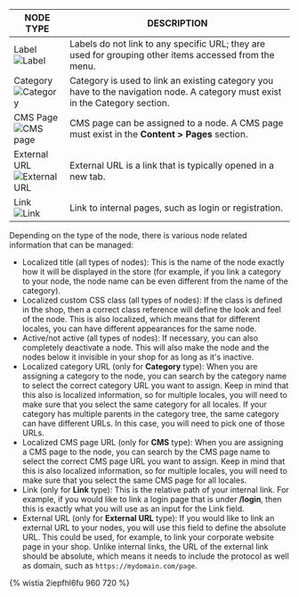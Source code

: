 | NODE TYPE | DESCRIPTION |
| --- | --- |
|Label<br>![Label](https://spryker.s3.eu-central-1.amazonaws.com/docs/User+Guides/Back+Office+User+Guides/Navigation/Navigation+Node+Types/label.png)   | Labels do not link to any specific URL; they are used for grouping other items accessed from the menu.|
| Category<br>![Category](https://spryker.s3.eu-central-1.amazonaws.com/docs/User+Guides/Back+Office+User+Guides/Navigation/Navigation+Node+Types/category.png) | Category is used to link an existing category you have to the navigation node. A category must exist in the Category section. |
|CMS Page<br>![CMS page](https://spryker.s3.eu-central-1.amazonaws.com/docs/User+Guides/Back+Office+User+Guides/Navigation/Navigation+Node+Types/cms-page.png)| CMS page can be assigned to a node. A CMS page must exist in the **Content&nbsp;<span aria-label="and then">></span> Pages** section.|
| External URL<br>![External URL](https://spryker.s3.eu-central-1.amazonaws.com/docs/User+Guides/Back+Office+User+Guides/Navigation/Navigation+Node+Types/external-url.png) |External URL is a link that is typically opened in a new tab. |
|Link<br>![Link](https://spryker.s3.eu-central-1.amazonaws.com/docs/User+Guides/Back+Office+User+Guides/Navigation/Navigation+Node+Types/link.png)   | Link to internal pages, such as login or registration. |

Depending on the type of the node, there is various node related information that can be managed:

* Localized title (all types of nodes): This is the name of the node exactly how it will be displayed in the store (for example, if you link a category to your node, the node name can be even different from the name of the category).
* Localized custom CSS class (all types of nodes): If the class is defined in the shop, then a correct class reference will define the look and feel of the node. This is also localized, which means that for different locales, you can have different appearances for the same node.
* Active/not active (all types of nodes): If necessary, you can also completely deactivate a node. This will also make the node and the nodes below it invisible in your shop for as long as it's inactive.
* Localized category URL (only for **Category** type): When you are assigning a category to the node, you can search by the category name to select the correct category URL you want to assign. Keep in mind that this also is localized information, so for multiple locales, you will need to make sure that you select the same category for all locales. If your category has multiple parents in the category tree, the same category can have different URLs. In this case, you will need to pick one of those URLs.
* Localized CMS page URL (only for **CMS** type): When you are assigning a CMS page to the node, you can search by the CMS page name to select the correct CMS page URL you want to assign. Keep in mind that this is also localized information, so for multiple locales, you will need to make sure that you select the same CMS page for all locales.
* Link (only for **Link** type): This is the relative path of your internal link. For example, if you would like to link a login page that is under **/login**, then this is exactly what you will use as an input for the Link field.
* External URL (only for **External URL** type): If you would like to link an external URL to your nodes, you will use this field to define the absolute URL. This could be used, for example, to link your corporate website page in your shop. Unlike internal links, the URL of the external link should be absolute, which means it needs to include the protocol as well as domain, such as `https://mydomain.com/page`.

{% wistia 2iepfhl6fu 960 720 %}
